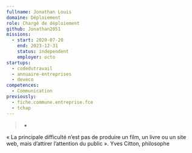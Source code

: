 ```yaml
---
fullname: Jonathan Louis
domaine: Déploiement
role: Chargé de déploiement
github: Jonathan2051
missions:
  - start: 2020-07-20
    end: 2023-12-31
    status: independent
    employer: octo
startups:
  - codedutravail
  - annuaire-entreprises
  - deveco
competences:
  - Communication
previously:
  - fiche.commune.entreprise.fce
  - tchap
---
```

>-
  « La principale difficulté n’est pas de produire un film, un livre ou un site
  web, mais d’attirer l’attention du public ». Yves Citton, philosophe
